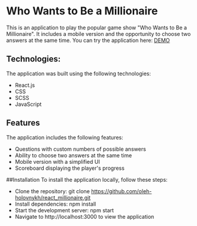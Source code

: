 # Who Wants to Be a Millionaire
This is an application to play the popular game show "Who Wants to Be a Millionaire". It includes a mobile version and the opportunity to choose two answers at the same time.
You can try the application here: [DEMO](https://oleh-holovnykh.github.io/react_millionaire/)

## Technologies: 
The application was built using the following technologies:
- React.js
- CSS
- SCSS
- JavaScript


## Features
The application includes the following features:
- Questions with custom numbers of possible answers
- Ability to choose two answers at the same time
- Mobile version with a simplified UI
- Scoreboard displaying the player's progress

##Installation
To install the application locally, follow these steps:

- Clone the repository: git clone https://github.com/oleh-holovnykh/react_millionaire.git
- Install dependencies: npm install
- Start the development server: npm start
- Navigate to http://localhost:3000 to view the application